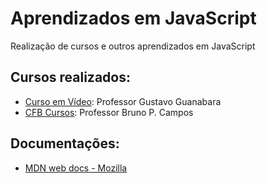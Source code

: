 # Aprendizados em JavaScript

Realização de cursos e outros aprendizados em JavaScript

## Cursos realizados:

- [Curso em Vídeo](https://www.youtube.com/playlist?list=PLHz_AreHm4dlsK3Nr9GVvXCbpQyHQl1o1): Professor Gustavo Guanabara
- [CFB Cursos](https://www.youtube.com/playlist?list=PLx4x_zx8csUj3IbPQ4_X5jis_SkCol3eC): Professor Bruno P. Campos

## Documentações:

- [MDN web docs - Mozilla](https://developer.mozilla.org/pt-BR/docs/Aprender/JavaScript)
